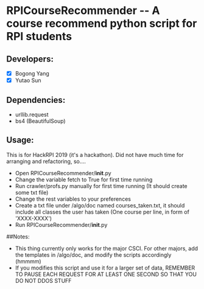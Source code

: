 # RPICourseRecommender -- A course recommend python script for RPI students

## Developers:
-[x] Bogong Yang
-[x] Yutao Sun

## Dependencies:
- urllib.request
- bs4 (BeautifulSoup)

## Usage:
This is for HackRPI 2019 (it's a hackathon). Did not have much time for arranging and refactoring, so....
- Open RPICourseRecommender/__init__.py
- Change the variable fetch to True for first time running
- Run crawler/profs.py manually for first time running (It should create some txt file)
- Change the rest variables to your preferences
- Create a txt file under /algo/doc named courses_taken.txt, it should include all classes the user has taken (One course per line, in form of 'XXXX-XXXX')
- Run RPICourseRecommender/__init__.py

##Notes:
- This thing currently only works for the major CSCI. For other majors, add the templates in /algo/doc, and modify the scripts accordingly (hmmmm)
- If you modifies this script and use it for a larger set of data, REMEMBER TO PAUSE EACH REQUEST FOR AT LEAST ONE SECOND SO THAT YOU DO NOT DDOS STUFF

